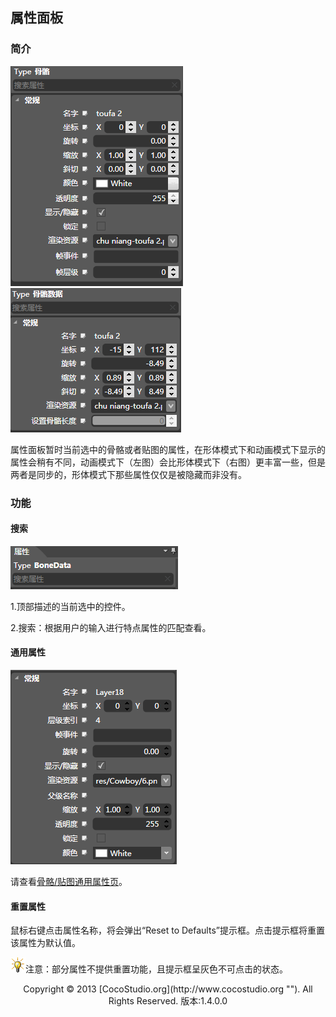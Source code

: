 ## 属性面板

### 简介

![](img/4-2-4-img-01.png)&nbsp;&nbsp;&nbsp; ![](img/4-2-4-img-02.png)

属性面板暂时当前选中的骨骼或者贴图的属性，在形体模式下和动画模式下显示的属性会稍有不同，动画模式下（左图）会比形体模式下（右图）更丰富一些，但是两者是同步的，形体模式下那些属性仅仅是被隐藏而非没有。

### 功能

#### 搜索

![](img/4-2-4-img-03.png)

1.顶部描述的当前选中的控件。

2.搜索：根据用户的输入进行特点属性的匹配查看。

#### 通用属性

![](img/4-2-4-img-04.png)

请查看[骨骼/贴图通用属性页](4-4AnimationEditor-General-Property.md)。


#### 重置属性

鼠标右键点击属性名称，将会弹出&ldquo;Reset to Defaults&rdquo;提示框。点击提示框将重置该属性为默认值。

![](style/light.gif)注意：部分属性不提供重置功能，且提示框呈灰色不可点击的状态。 


<center>Copyright © 2013 [CocoStudio.org](http://www.cocostudio.org ""). All Rights Reserved. 版本:1.4.0.0</center>